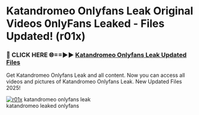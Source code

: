 # Katandromeo Onlyfans Leak Original Videos 0nlyFans Leaked - Files Updated! (r01x)

<h3>🔴 CLICK HERE 🌐==►► <a href="https://tinyurl.com/4seja8ks" rel="nofollow">Katandromeo Onlyfans Leak Updated Files</a></h3>

Get Katandromeo Onlyfans Leak and all content. Now you can access all videos and pictures of Katandromeo Onlyfans Leak. New Updated Files 2025!

[![r01x](https://i.imgur.com/EWjZXRe.gif)](https://tinyurl.com/4seja8ks)
katandromeo onlyfans leak<br>
katandromeo leaked onlyfans